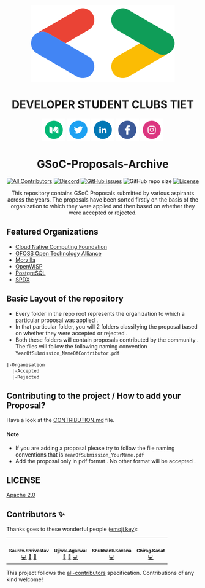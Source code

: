 <div align = "center">

<img height=200px src= "https://raw.githubusercontent.com/developer-student-club-thapar/officialWebsite/master/src/assets/dsc_logo.png">

<h1>DEVELOPER STUDENT CLUBS TIET</h1>

<a href="https://medium.com/developer-student-clubs-tiet"><img src="https://github.com/aritraroy/social-icons/blob/master/medium-icon.png?raw=true" width="60"></a>
<a href="https://twitter.com/dsctiet"><img src="https://github.com/aritraroy/social-icons/blob/master/twitter-icon.png?raw=true" width="60"></a>
<a href="https://www.linkedin.com/company/developer-student-club-thapar"><img src="https://github.com/aritraroy/social-icons/blob/master/linkedin-icon.png?raw=true" width="60"></a>
<a href="https://facebook.com/dscthapar"><img src="https://github.com/aritraroy/social-icons/blob/master/facebook-icon.png?raw=true" width="60"></a>
<a href="https://instagram.com/dsc.tiet"><img src="https://github.com/aritraroy/social-icons/blob/master/instagram-icon.png?raw=true" width="60"></a>

# GSoC-Proposals-Archive

[![All Contributors](https://img.shields.io/badge/all_contributors-1-orange.svg?style=flat-square)](#contributors-)
[![Discord](https://img.shields.io/discord/743751114851090475.svg?label=&logo=discord&logoColor=ffffff&color=7389D8&labelColor=6A7EC2)](https://discord.gg/Ma9ZAGJ)
[![GitHub issues](https://img.shields.io/github/issues/developer-student-club-thapar/GSoC-Proposals-Archive?logo=github)](https://github.com/developer-student-club-thapar/GSoC-Proposals-Archive/issues)
![GitHub repo size](https://img.shields.io/github/repo-size/developer-student-club-thapar/GSoC-Proposals-Archive)
[![License](https://img.shields.io/github/license/developer-student-club-thapar/GSoC-Proposals-Archive)](hhttps://github.com/developer-student-club-thapar/GSoC-Proposals-Archive/blob/master/LICENSE)

This repository contains GSoC Proposals submitted by various aspirants across the years. The proposals have been sorted firstly on the basis of the organization to which they were applied and then based on whether they were accepted or rejected.  </div>

## Featured Organizations
* [Cloud Native Computing Foundation](CNCF)
* [GFOSS Open Technology Alliance](GFOSS-Open-Technology-Alliance)
* [Morzilla](Morzilla)
* [OpenWISP](OpenWISP)
* [PostgreSQL](PostgreSQL)
* [SPDX](SPDX)


## Basic Layout of the repository

- Every folder in the repo root represents the organization to which a particular proposal was applied .
- In that particular folder, you will 2 folders classifying the proposal based on whether they were accepted or rejected .
- Both these folders will contain proposals contributed by the community . The files will follow the following naming convention `YearOfSubmission_NameOfContributor.pdf`
```
|-Organisation
  |-Accepted
  |-Rejected
```

## Contributing to the project / How to add your Proposal?

Have a look at the [CONTRIBUTION.md](https://github.com/developer-student-club-thapar/GSoC-Proposals-Archive/blob/main/CONTRIBUTION.md) file.

#### Note

- If you are adding a proposal please try to follow the file naming conventions that is  `YearOfSubmission_YourName.pdf`
- Add the proposal only in pdf format . No other format will be accepted .

## LICENSE
[Apache 2.0](https://choosealicense.com/licenses/apache-2.0/)


## Contributors ✨

Thanks goes to these wonderful people ([emoji key](https://allcontributors.org/docs/en/emoji-key)):

<!-- ALL-CONTRIBUTORS-LIST:START - Do not remove or modify this section -->
<!-- prettier-ignore-start -->
<!-- markdownlint-disable -->
<table>
  <tr>
    <td align="center"><a href="http://blog.saurav-shrivastav.tech"><img src="https://avatars.githubusercontent.com/u/54510448?v=4?s=100" width="100px;" alt=""/><br /><sub><b>Saurav Shrivastav</b></sub></a><br /><a href="https://github.com/developer-student-club-thapar/GSoC-Proposals-Archive/commits?author=Saurav-Shrivastav" title="Code">💻</a> <a href="#maintenance-Saurav-Shrivastav" title="Maintenance">🚧</a> <a href="https://github.com/developer-student-club-thapar/GSoC-Proposals-Archive/commits?author=Saurav-Shrivastav" title="Documentation">📖</a></td>
    <td align="center"><a href="https://ujjwalagarwal.netlify.app/"><img src="https://avatars.githubusercontent.com/u/56391382?v=4?s=100" width="100px;" alt=""/><br /><sub><b>Ujjwal Agarwal</b></sub></a><br /><a href="#maintenance-specter25" title="Maintenance">🚧</a> <a href="https://github.com/developer-student-club-thapar/GSoC-Proposals-Archive/commits?author=specter25" title="Documentation">📖</a> <a href="https://github.com/developer-student-club-thapar/GSoC-Proposals-Archive/commits?author=specter25" title="Code">💻</a></td>
    <td align="center"><a href="http://shubhank.codes"><img src="https://avatars.githubusercontent.com/u/29003047?v=4?s=100" width="100px;" alt=""/><br /><sub><b>Shubhank Saxena</b></sub></a><br /><a href="https://github.com/developer-student-club-thapar/GSoC-Proposals-Archive/commits?author=shubhank-saxena" title="Code">💻</a></td>
    <td align="center"><a href="http://chiragkasat.com"><img src="https://avatars.githubusercontent.com/u/30055377?v=4?s=100" width="100px;" alt=""/><br /><sub><b>Chirag Kasat</b></sub></a><br /><a href="https://github.com/developer-student-club-thapar/GSoC-Proposals-Archive/commits?author=ChiragKasat" title="Code">💻</a></td>
  </tr>
</table>

<!-- markdownlint-restore -->
<!-- prettier-ignore-end -->

<!-- ALL-CONTRIBUTORS-LIST:END -->

This project follows the [all-contributors](https://github.com/all-contributors/all-contributors) specification. Contributions of any kind welcome!
